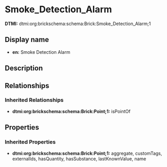 # Smoke_Detection_Alarm
**DTMI:** dtmi:org:brickschema:schema:Brick:Smoke_Detection_Alarm;1
## Display name
- **en:** Smoke Detection Alarm
## Description
## Relationships
### Inherited Relationships
* **dtmi:org:brickschema:schema:Brick:Point;1:** isPointOf
## Properties
### Inherited Properties
* **dtmi:org:brickschema:schema:Brick:Point;1:** aggregate, customTags, externalIds, hasQuantity, hasSubstance, lastKnownValue, name
